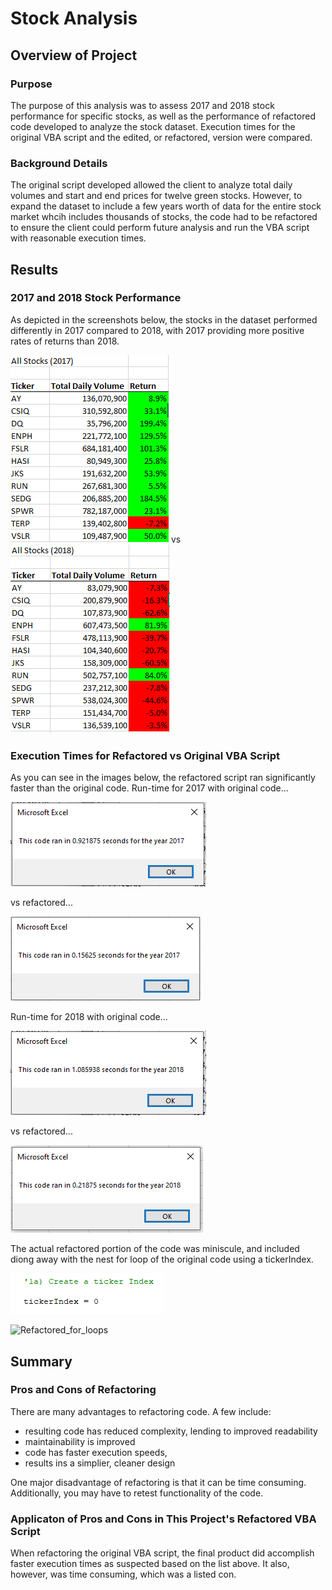 # Stock Analysis
## Overview of Project
### Purpose
The purpose of this analysis was to assess 2017 and 2018 stock performance for specific stocks, as well as the performance of refactored code developed to analyze the stock dataset. Execution times for the original VBA script and the edited, or refactored, version were compared.
### Background Details
The original script developed allowed the client to analyze total daily volumes and start and end prices for twelve green stocks. However, to expand the dataset to include a few years worth of data for the entire stock market whcih includes thousands of stocks, the code had to be refactored to ensure the client could perform future analysis and run the VBA script with reasonable execution times.
## Results
### 2017 and 2018 Stock Performance
As depicted in the screenshots below, the stocks in the dataset performed differently in 2017 compared to 2018, with 2017 providing more positive rates of returns than 2018.

![VBA_Challenge_2017_Table](Resources/VBA_Challenge_2017_Table.png) vs 
![VBA_Challenge_2018_Table](Resources/VBA_Challenge_2018_Table.png)
### Execution Times for Refactored vs Original VBA Script
As you can see in the images below, the refactored script ran significantly faster than the original code.
Run-time for 2017 with original code...

![execution_time_original_2017](Resources/execution_time_original_2017.png)

vs refactored...

![VBA_Challenge_2017](Resources/VBA_Challenge_2017.png)

Run-time for 2018 with original code...

![execution_time_original_2018](Resources/execution_time_original_2018.png)

vs refactored...

![VBA_Challenge_2018](Resources/VBA_Challenge_2018.png)

The actual refactored portion of the code was miniscule, and included diong away with the nest for loop of the original code using a tickerIndex.

![tickerIndex](Resources/tickerIndex.png)

![Refactored_for_loops](Resources/Refactored_for_loops.png)

## Summary
### Pros and Cons of Refactoring
There are many advantages to refactoring code. A few include:
- resulting code has reduced complexity, lending to improved readability
- maintainability is improved
- code has faster execution speeds,
- results ins a simplier, cleaner design

One major disadvantage of refactoring is that it can be time consuming. Additionally, you may have to retest functionality of the code.

### Applicaton of Pros and Cons in This Project's Refactored VBA Script
When refactoring the original VBA script, the final product did accomplish faster execution times as suspected based on the list above.
It also, however, was time consuming, which was a listed con.

